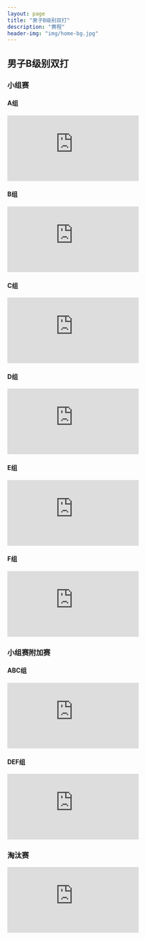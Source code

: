 ```yaml
---
layout: page
title: "男子B级别双打"
description: "赛程"
header-img: "img/home-bg.jpg"
---
```

<h2><p class="text-center">男子B级别双打</p></h2>

<h3>小组赛</h3>

<h4>A组</h4>
<div class="embed-responsive embed-responsive-16by9">
  <iframe class="embed-responsive-item" src="http://actc.challonge.com/2016bdouble_a/module?show_standings=1&tab=standings" frameborder="0" allowtransparency="true"></iframe>
</div>

<h4>B组</h4>
<div class="embed-responsive embed-responsive-16by9">
  <iframe class="embed-responsive-item" src="http://actc.challonge.com/2016bdouble_b/module?show_standings=1&tab=standings" frameborder="0" allowtransparency="true"></iframe>
</div>

<h4>C组</h4>
<div class="embed-responsive embed-responsive-16by9">
  <iframe class="embed-responsive-item" src="http://actc.challonge.com/2016bdouble_c/module?show_standings=1&tab=standings" frameborder="0" allowtransparency="true"></iframe>
</div>

<h4>D组</h4>
<div class="embed-responsive embed-responsive-16by9">
  <iframe class="embed-responsive-item" src="http://actc.challonge.com/2016bdouble_d/module?show_standings=1&tab=standings" frameborder="0" allowtransparency="true"></iframe>
</div>

<h4>E组</h4>
<div class="embed-responsive embed-responsive-16by9">
  <iframe class="embed-responsive-item" src="http://actc.challonge.com/2016bdouble_e/module?show_standings=1&tab=standings" frameborder="0" allowtransparency="true"></iframe>
</div>

<h4>F组</h4>
<div class="embed-responsive embed-responsive-16by9">
  <iframe class="embed-responsive-item" src="http://actc.challonge.com/2016bdouble_f/module?show_standings=1&tab=standings" frameborder="0" allowtransparency="true"></iframe>
</div>

<h3>小组赛附加赛</h3>

<h4>ABC组</h4>
<div class="embed-responsive embed-responsive-16by9">
  <iframe class="embed-responsive-item" src="http://actc.challonge.com/2016bdouble_abc/module?show_standings=1&tab=standings" frameborder="0" allowtransparency="true"></iframe>
</div>

<h4>DEF组</h4>
<div class="embed-responsive embed-responsive-16by9">
  <iframe class="embed-responsive-item" src="http://actc.challonge.com/2016bdouble_def/module?show_standings=1&tab=standings" frameborder="0" allowtransparency="true"></iframe>
</div>

<h3>淘汰赛</h3>

<div class="embed-responsive embed-responsive-16by9">
  <iframe class="embed-responsive-item" src="http://actc.challonge.com/2016bdouble_final/module" frameborder="0" allowtransparency="true"></iframe>
</div>
